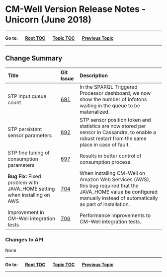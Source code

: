 # CM-Well Version Release Notes - Unicorn (June 2018) #

----

**Go to:** &nbsp;&nbsp;&nbsp;&nbsp; [**Root TOC**](CM-Well.RootTOC.md) &nbsp;&nbsp;&nbsp;&nbsp; [**Topic TOC**](ReleaseNotes.TOC.md) &nbsp;&nbsp;&nbsp;&nbsp; [**Previous Topic**](ReleaseNotes.Turtle.May.2018.md)

----

## Change Summary ##


 Title | Git Issue | Description 
:------|:----------|:------------
STP input queue count | [691](https://github.com/thomsonreuters/CM-Well/pull/691) | In the SPARQL Triggered Processor dashboard, we now show the number of infotons waiting in the queue to be materialized. 
STP persistent sensor parameters | [692](https://github.com/thomsonreuters/CM-Well/pull/692) | STP sensor position token and statistics are now stored per sensor in Cassandra, to enable a robust restart from the same place in case of fault. 
STP fine tuning of consumption parameters | [697](https://github.com/thomsonreuters/CM-Well/pull/697) | Results in better control of consumption process.
**Bug Fix:** Fixed problem with JAVA_HOME setting when installing on AWS | [704](https://github.com/thomsonreuters/CM-Well/pull/704) | When installing CM-Well on Amazon Web Services (AWS), this bug required that the JAVA_HOME value be configured manually instead of automatically as part of installation.
Improvement in CM-Well integration tests | [706](https://github.com/thomsonreuters/CM-Well/pull/706) | Performance improvements to CM-Well integration tests.


### Changes to API ###

None

----

**Go to:** &nbsp;&nbsp;&nbsp;&nbsp; [**Root TOC**](CM-Well.RootTOC.md) &nbsp;&nbsp;&nbsp;&nbsp; [**Topic TOC**](ReleaseNotes.TOC.md) &nbsp;&nbsp;&nbsp;&nbsp; [**Previous Topic**](ReleaseNotes.Turtle.May.2018.md)

----